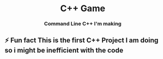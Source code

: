 <h1 align="center">C++ Game</h1>
<h3 align="center">Command Line C++ I'm making</h3>

<h2>
<b>⚡ Fun fact This is the first C++ Project I am doing so i might be inefficient with the code</b>
</h2>
